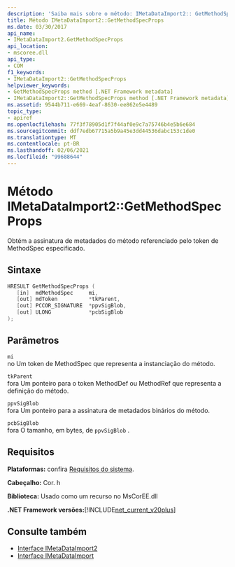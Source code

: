 ```yaml
---
description: 'Saiba mais sobre o método: IMetaDataImport2:: GetMethodSpecProps'
title: Método IMetaDataImport2::GetMethodSpecProps
ms.date: 03/30/2017
api_name:
- IMetaDataImport2.GetMethodSpecProps
api_location:
- mscoree.dll
api_type:
- COM
f1_keywords:
- IMetaDataImport2::GetMethodSpecProps
helpviewer_keywords:
- GetMethodSpecProps method [.NET Framework metadata]
- IMetaDataImport2::GetMethodSpecProps method [.NET Framework metadata]
ms.assetid: 9544b711-e669-4eaf-8630-ee862e5e4489
topic_type:
- apiref
ms.openlocfilehash: 77f3f78905d1f7f44af0e9c7a75746b4e5b6e684
ms.sourcegitcommit: ddf7edb67715a5b9a45e3dd44536dabc153c1de0
ms.translationtype: MT
ms.contentlocale: pt-BR
ms.lasthandoff: 02/06/2021
ms.locfileid: "99688644"
---
```

# <a name="imetadataimport2getmethodspecprops-method"></a>Método IMetaDataImport2::GetMethodSpecProps

Obtém a assinatura de metadados do método referenciado pelo token de MethodSpec especificado.  
  
## <a name="syntax"></a>Sintaxe  
  
```cpp  
HRESULT GetMethodSpecProps (  
   [in]  mdMethodSpec     mi,  
   [out] mdToken          *tkParent,  
   [out] PCCOR_SIGNATURE  *ppvSigBlob,
   [out] ULONG            *pcbSigBlob  
);
```  
  
## <a name="parameters"></a>Parâmetros  

 `mi`  
 no Um token de MethodSpec que representa a instanciação do método.  
  
 `tkParent`  
 fora Um ponteiro para o token MethodDef ou MethodRef que representa a definição do método.  
  
 `ppvSigBlob`  
 fora Um ponteiro para a assinatura de metadados binários do método.  
  
 `pcbSigBlob`  
 fora O tamanho, em bytes, de `ppvSigBlob` .  
  
## <a name="requirements"></a>Requisitos  

 **Plataformas:** confira [Requisitos do sistema](../../get-started/system-requirements.md).  
  
 **Cabeçalho:** Cor. h  
  
 **Biblioteca:** Usado como um recurso no MsCorEE.dll  
  
 **.NET Framework versões:**[!INCLUDE[net_current_v20plus](../../../../includes/net-current-v20plus-md.md)]  
  
## <a name="see-also"></a>Consulte também

- [Interface IMetaDataImport2](imetadataimport2-interface.md)
- [Interface IMetaDataImport](imetadataimport-interface.md)

